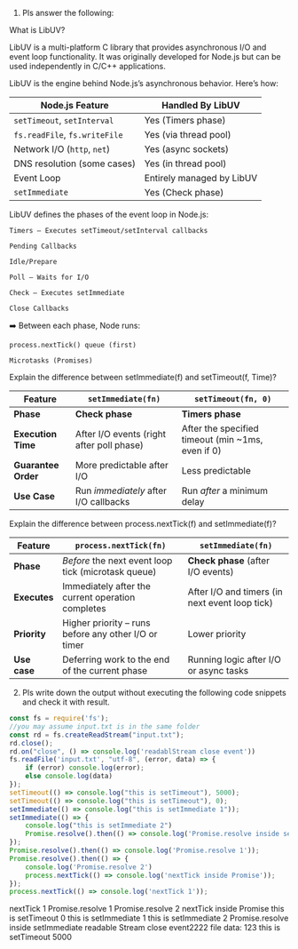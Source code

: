 1. Pls answer the following:

What is LibUV?

LibUV is a multi-platform C library that provides asynchronous I/O and event loop functionality. 
It was originally developed for Node.js but can be used independently in C/C++ applications.

LibUV is the engine behind Node.js’s asynchronous behavior. Here’s how:

| Node.js Feature               | Handled By LibUV   |
| ----------------------------- | ------------------ |
| `setTimeout`, `setInterval`   | Yes (Timers phase) |
| `fs.readFile`, `fs.writeFile` | Yes (via thread pool) |
| Network I/O (`http`, `net`)   | Yes (async sockets) |
| DNS resolution (some cases)   | Yes (in thread pool) |
| Event Loop                    | Entirely managed by LibUV |
| `setImmediate`                | Yes (Check phase)  |


LibUV defines the phases of the event loop in Node.js:

    Timers – Executes setTimeout/setInterval callbacks

    Pending Callbacks

    Idle/Prepare

    Poll – Waits for I/O

    Check – Executes setImmediate

    Close Callbacks

➡️ Between each phase, Node runs:

    process.nextTick() queue (first)

    Microtasks (Promises)



Explain the difference between setImmediate(f) and setTimeout(f, Time)?

| Feature             | `setImmediate(fn)`                        | `setTimeout(fn, 0)`                                |
| ------------------- | ----------------------------------------- | -------------------------------------------------- |
| **Phase**           | **Check phase**                           | **Timers phase**                                   |
| **Execution Time**  | After I/O events (right after poll phase) | After the specified timeout (min \~1ms, even if 0) |
| **Guarantee Order** | More predictable after I/O                | Less predictable                                   |
| **Use Case**        | Run *immediately* after I/O callbacks     | Run *after* a minimum delay                        |


Explain the difference between process.nextTick(f) and setImmediate(f)?

| Feature      | `process.nextTick(fn)`                               | `setImmediate(fn)`                             |
| ------------ |------------------------------------------------------| ---------------------------------------------- |
| **Phase**    | *Before* the next event loop tick (microtask queue)  | **Check phase** (after I/O events)             |
| **Executes** | Immediately after the current operation completes    | After I/O and timers (in next event loop tick) |
| **Priority** | Higher priority – runs before any other I/O or timer | Lower priority                                 |
| **Use case** | Deferring work to the end of the current phase       | Running logic after I/O or async tasks         |

2. Pls write down the output without executing the following code snippets and check it with result.

```javascript
const fs = require('fs');
//you may assume input.txt is in the same folder
const rd = fs.createReadStream("input.txt");
rd.close();
rd.on("close", () => console.log('readablStream close event'))
fs.readFile('input.txt', "utf-8", (error, data) => {
    if (error) console.log(error);
    else console.log(data)
});
setTimeout(() => console.log("this is setTimeout"), 5000);
setTimeout(() => console.log("this is setTimeout"), 0);
setImmediate(() => console.log("this is setImmediate 1"));
setImmediate(() => {
    console.log("this is setImmediate 2")
    Promise.resolve().then(() => console.log('Promise.resolve inside setImmediate'));
});
Promise.resolve().then(() => console.log('Promise.resolve 1'));
Promise.resolve().then(() => {
    console.log('Promise.resolve 2')
    process.nextTick(() => console.log('nextTick inside Promise'));
});
process.nextTick(() => console.log('nextTick 1'));
```

nextTick 1
Promise.resolve 1
Promise.resolve 2
nextTick inside Promise
this is setTimeout 0
this is setImmediate 1
this is setImmediate 2
Promise.resolve inside setImmediate
readable Stream close event2222
file data: 123
this is setTimeout 5000
